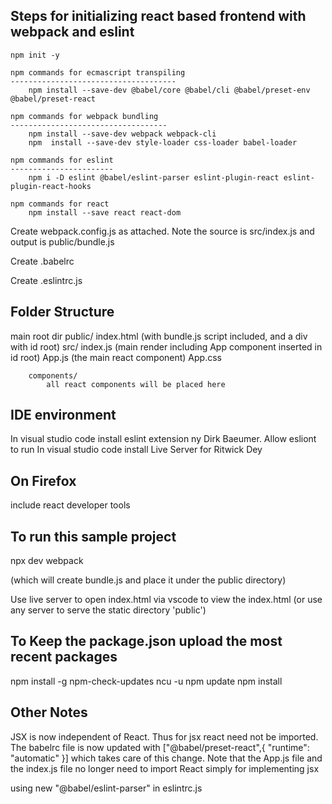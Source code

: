 

Steps for initializing react based frontend with webpack and eslint
----------------------------------------------------------------------
    npm init -y
    
    npm commands for ecmascript transpiling
    -------------------------------------
        npm install --save-dev @babel/core @babel/cli @babel/preset-env @babel/preset-react

    npm commands for webpack bundling
    -----------------------------------
        npm install --save-dev webpack webpack-cli 
        npm  install --save-dev style-loader css-loader babel-loader

    npm commands for eslint
    -----------------------
        npm i -D eslint @babel/eslint-parser eslint-plugin-react eslint-plugin-react-hooks

    npm commands for react
        npm install --save react react-dom


Create webpack.config.js as attached. Note the source is src/index.js and output is public/bundle.js

Create  .babelrc

Create .eslintrc.js


Folder Structure
------------------
main root dir
    public/
        index.html (with bundle.js script included, and a div with id root)
    src/
        index.js (main render including App component inserted in id root)
        App.js (the main react component)
        App.css

        components/
            all react components will be placed here

IDE environment
----------------------
In visual studio code install eslint extension ny Dirk Baeumer. Allow esliont to run
In visual studio code install Live Server for Ritwick Dey

On Firefox
------------
include react developer tools

To run this sample project
---------------------------
npx dev webpack

(which will create bundle.js and place it under the public directory)

Use live server to open index.html via vscode to view the index.html (or use any server to serve the static directory 'public')

To Keep the package.json upload the most recent packages
-----------------------------------------------------------------
npm install -g npm-check-updates 
ncu -u
npm update
npm install

Other Notes
----------------
JSX is now independent of React. Thus for jsx react need not be imported. The babelrc file is now updated with ["@babel/preset-react",{
        "runtime": "automatic"
      }]
      which takes care of this change.
Note that the App.js file and the index.js file no longer need to import React simply for implementing jsx

using new "@babel/eslint-parser" in eslintrc.js



